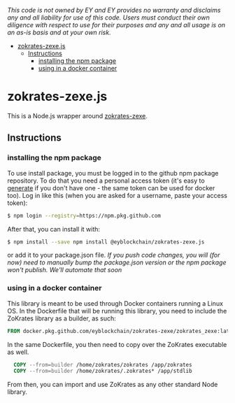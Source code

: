 _This code is not owned by EY and EY provides no warranty and disclaims any and all liability for use of this code. Users must conduct their own diligence with respect to use for their purposes and any and all usage is on an as-is basis and at your own risk._

<!-- START doctoc generated TOC please keep comment here to allow auto update -->
<!-- DON'T EDIT THIS SECTION, INSTEAD RE-RUN doctoc TO UPDATE -->

- [zokrates-zexe.js](#zokrates-zexejs)
  - [Instructions](#instructions)
    - [installing the npm package](#installing-the-npm-package)
    - [using in a docker container](#using-in-a-docker-container)

<!-- END doctoc generated TOC please keep comment here to allow auto update -->

# zokrates-zexe.js

This is a Node.js wrapper around [zokrates-zexe](https://github.com/EYBlockchain/zokrates-zexe.js).

## Instructions

### installing the npm package

To use install package, you must be logged in to the github npm package repository. To do that you
need a personal access token (it's easy to
[generate](https://docs.github.com/en/github/authenticating-to-github/creating-a-personal-access-token)
if you don't have one - the same token can be used for docker too). Log in like this (when you are
asked for a username, paste your access token):

```sh
$ npm login --registry=https://npm.pkg.github.com
```

After that, you can install it with:

```sh
$ npm install --save npm install @eyblockchain/zokrates-zexe.js
```

or add it to your package.json file. _If you push code changes, you will (for now) need to manually
bump the package.json version or the npm package won't publish. We'll automate that soon_

### using in a docker container

This library is meant to be used through Docker containers running a Linux OS. In the Dockerfile
that will be running this library, you need to include the ZoKrates library as a builder, as such:

```Dockerfile
FROM docker.pkg.github.com/eyblockchain/zokrates-zexe/zokrates_zexe:latest as builder
```

In the same Dockerfile, you then need to copy over the ZoKrates executable as well.

```Dockerfile
  COPY --from=builder /home/zokrates/zokrates /app/zokrates
  COPY --from=builder /home/zokrates/.zokrates* /app/stdlib
```

From then, you can import and use ZoKrates as any other standard Node library.
